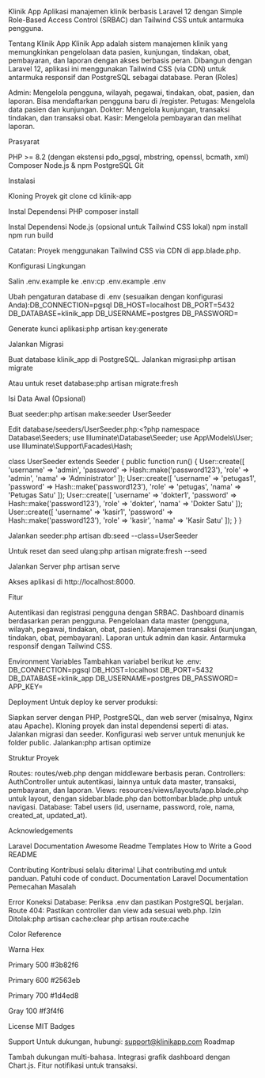 Klinik App
Aplikasi manajemen klinik berbasis Laravel 12 dengan Simple Role-Based Access Control (SRBAC) dan Tailwind CSS untuk antarmuka pengguna.

Tentang Klinik App
Klinik App adalah sistem manajemen klinik yang memungkinkan pengelolaan data pasien, kunjungan, tindakan, obat, pembayaran, dan laporan dengan akses berbasis peran. Dibangun dengan Laravel 12, aplikasi ini menggunakan Tailwind CSS (via CDN) untuk antarmuka responsif dan PostgreSQL sebagai database.
Peran (Roles)

Admin: Mengelola pengguna, wilayah, pegawai, tindakan, obat, pasien, dan laporan. Bisa mendaftarkan pengguna baru di /register.
Petugas: Mengelola data pasien dan kunjungan.
Dokter: Mengelola kunjungan, transaksi tindakan, dan transaksi obat.
Kasir: Mengelola pembayaran dan melihat laporan.

Prasyarat

PHP >= 8.2 (dengan ekstensi pdo_pgsql, mbstring, openssl, bcmath, xml)
Composer
Node.js & npm
PostgreSQL
Git

Instalasi

Kloning Proyek
git clone <url-repository>
cd klinik-app


Instal Dependensi PHP
composer install


Instal Dependensi Node.js (opsional untuk Tailwind CSS lokal)
npm install
npm run build

Catatan: Proyek menggunakan Tailwind CSS via CDN di app.blade.php.

Konfigurasi Lingkungan

Salin .env.example ke .env:cp .env.example .env


Ubah pengaturan database di .env (sesuaikan dengan konfigurasi Anda):DB_CONNECTION=pgsql
DB_HOST=localhost
DB_PORT=5432
DB_DATABASE=klinik_app
DB_USERNAME=postgres
DB_PASSWORD=


Generate kunci aplikasi:php artisan key:generate




Jalankan Migrasi

Buat database klinik_app di PostgreSQL.
Jalankan migrasi:php artisan migrate


Atau untuk reset database:php artisan migrate:fresh




Isi Data Awal (Opsional)

Buat seeder:php artisan make:seeder UserSeeder


Edit database/seeders/UserSeeder.php:<?php
namespace Database\Seeders;
use Illuminate\Database\Seeder;
use App\Models\User;
use Illuminate\Support\Facades\Hash;

class UserSeeder extends Seeder
{
    public function run()
    {
        User::create([
            'username' => 'admin',
            'password' => Hash::make('password123'),
            'role' => 'admin',
            'nama' => 'Administrator'
        ]);
        User::create([
            'username' => 'petugas1',
            'password' => Hash::make('password123'),
            'role' => 'petugas',
            'nama' => 'Petugas Satu'
        ]);
        User::create([
            'username' => 'dokter1',
            'password' => Hash::make('password123'),
            'role' => 'dokter',
            'nama' => 'Dokter Satu'
        ]);
        User::create([
            'username' => 'kasir1',
            'password' => Hash::make('password123'),
            'role' => 'kasir',
            'nama' => 'Kasir Satu'
        ]);
    }
}


Jalankan seeder:php artisan db:seed --class=UserSeeder


Untuk reset dan seed ulang:php artisan migrate:fresh --seed




Jalankan Server
php artisan serve

Akses aplikasi di http://localhost:8000.


Fitur

Autentikasi dan registrasi pengguna dengan SRBAC.
Dashboard dinamis berdasarkan peran pengguna.
Pengelolaan data master (pengguna, wilayah, pegawai, tindakan, obat, pasien).
Manajemen transaksi (kunjungan, tindakan, obat, pembayaran).
Laporan untuk admin dan kasir.
Antarmuka responsif dengan Tailwind CSS.

Environment Variables
Tambahkan variabel berikut ke .env:
DB_CONNECTION=pgsql
DB_HOST=localhost
DB_PORT=5432
DB_DATABASE=klinik_app
DB_USERNAME=postgres
DB_PASSWORD=
APP_KEY=

Deployment
Untuk deploy ke server produksi:

Siapkan server dengan PHP, PostgreSQL, dan web server (misalnya, Nginx atau Apache).
Kloning proyek dan instal dependensi seperti di atas.
Jalankan migrasi dan seeder.
Konfigurasi web server untuk menunjuk ke folder public.
Jalankan:php artisan optimize



Struktur Proyek

Routes: routes/web.php dengan middleware berbasis peran.
Controllers: AuthController untuk autentikasi, lainnya untuk data master, transaksi, pembayaran, dan laporan.
Views: resources/views/layouts/app.blade.php untuk layout, dengan sidebar.blade.php dan bottombar.blade.php untuk navigasi.
Database: Tabel users (id, username, password, role, nama, created_at, updated_at).

Acknowledgements

Laravel Documentation
Awesome Readme Templates
How to Write a Good README

Contributing
Kontribusi selalu diterima! Lihat contributing.md untuk panduan. Patuhi code of conduct.
Documentation
Laravel Documentation
Pemecahan Masalah

Error Koneksi Database: Periksa .env dan pastikan PostgreSQL berjalan.
Route 404: Pastikan controller dan view ada sesuai web.php.
Izin Ditolak:php artisan cache:clear
php artisan route:cache



Color Reference



Warna
Hex



Primary 500
 #3b82f6


Primary 600
 #2563eb


Primary 700
 #1d4ed8


Gray 100
 #f3f4f6


License
MIT
Badges

Support
Untuk dukungan, hubungi: support@klinikapp.com
Roadmap

Tambah dukungan multi-bahasa.
Integrasi grafik dashboard dengan Chart.js.
Fitur notifikasi untuk transaksi.
